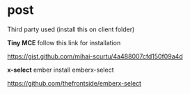 # post

Third party used (install this on client folder)

**Tiny MCE**
follow this link for installation 

https://gist.github.com/mihai-scurtu/4a488007cfd150f09a4d

**x-select**
ember install emberx-select

https://github.com/thefrontside/emberx-select
